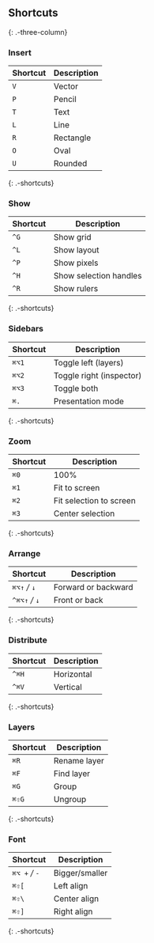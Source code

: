## Shortcuts

{: .-three-column}

### Insert

| Shortcut | Description |
| -------- | ----------- |
| `V`      | Vector      |
| `P`      | Pencil      |
| `T`      | Text        |
| `L`      | Line        |
| `R`      | Rectangle   |
| `O`      | Oval        |
| `U`      | Rounded     |

{: .-shortcuts}

### Show

| Shortcut | Description            |
| -------- | ---------------------- |
| `^G`     | Show grid              |
| `^L`     | Show layout            |
| `^P`     | Show pixels            |
| `^H`     | Show selection handles |
| `^R`     | Show rulers            |

{: .-shortcuts}

### Sidebars

| Shortcut | Description              |
| -------- | ------------------------ |
| `⌘⌥1`    | Toggle left (layers)     |
| `⌘⌥2`    | Toggle right (inspector) |
| `⌘⌥3`    | Toggle both              |
| `⌘.`     | Presentation mode        |

{: .-shortcuts}

### Zoom

| Shortcut | Description             |
| -------- | ----------------------- |
| `⌘0`     | 100%                    |
| `⌘1`     | Fit to screen           |
| `⌘2`     | Fit selection to screen |
| `⌘3`     | Center selection        |

{: .-shortcuts}

### Arrange

| Shortcut       | Description         |
| -------------- | ------------------- |
| `⌘⌥↑` _/_ `↓`  | Forward or backward |
| `^⌘⌥↑` _/_ `↓` | Front or back       |

{: .-shortcuts}

### Distribute

| Shortcut | Description |
| -------- | ----------- |
| `^⌘H`    | Horizontal  |
| `^⌘V`    | Vertical    |

{: .-shortcuts}

### Layers

| Shortcut | Description  |
| -------- | ------------ |
| `⌘R`     | Rename layer |
| `⌘F`     | Find layer   |
| `⌘G`     | Group        |
| `⌘⇧G`    | Ungroup      |

{: .-shortcuts}

### Font

| Shortcut       | Description    |
| -------------- | -------------- |
| `⌘⌥ +` _/_ `-` | Bigger/smaller |
| `⌘⇧[`          | Left align     |
| `⌘⇧\`          | Center align   |
| `⌘⇧]`          | Right align    |

{: .-shortcuts}
